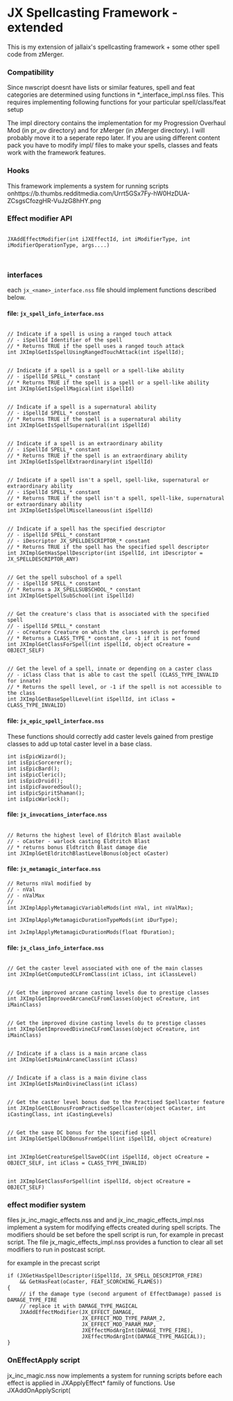 # JX Spellcasting Framework - extended

This is my extension of jallaix's spellcasting framework + some other spell code from zMerger.

### Compatibility

Since nwscript doesnt have lists or similar features, spell and feat categories are determined using functions in *_interface_impl.nss files. This requires implementing following functions for your particular spell/class/feat setup

The impl directory contains the implementation for my Progression Overhaul Mod (in pr_ov directory) and for zMerger (in zMerger directory). I will probably move it to a seperate repo later. If you are using different content pack you have to modify impl/ files to make your spells, classes and feats work with the framework features.


### Hooks
This framework implements a system for running scripts onhttps://b.thumbs.redditmedia.com/Urrt5GSx7Fy-hW0HzDUA-ZCsgsCfozgHR-VuJzG8hHY.png


### Effect modifier API

``` nwscript

JXAddEffectModifier(int iJXEffectId, int iModifierType, int iModifierOperationType, args....)



```

### interfaces

each `jx_<name>_interface.nss` file should implement functions described below.


#### file: `jx_spell_info_interface.nss`


``` nwscript

// Indicate if a spell is using a ranged touch attack
// - iSpellId Identifier of the spell
// * Returns TRUE if the spell uses a ranged touch attack
int JXImplGetIsSpellUsingRangedTouchAttack(int iSpellId);


// Indicate if a spell is a spell or a spell-like ability
// - iSpellId SPELL_* constant
// * Returns TRUE if the spell is a spell or a spell-like ability
int JXImplGetIsSpellMagical(int iSpellId)


// Indicate if a spell is a supernatural ability
// - iSpellId SPELL_* constant
// * Returns TRUE if the spell is a supernatural ability
int JXImplGetIsSpellSupernatural(int iSpellId)


// Indicate if a spell is an extraordinary ability
// - iSpellId SPELL_* constant
// * Returns TRUE if the spell is an extraordinary ability
int JXImplGetIsSpellExtraordinary(int iSpellId)


// Indicate if a spell isn't a spell, spell-like, supernatural or extraordinary ability
// - iSpellId SPELL_* constant
// * Returns TRUE if the spell isn't a spell, spell-like, supernatural or extraordinary ability
int JXImplGetIsSpellMiscellaneous(int iSpellId)


// Indicate if a spell has the specified descriptor
// - iSpellId SPELL_* constant
// - iDescriptor JX_SPELLDESCRIPTOR_* constant
// * Returns TRUE if the spell has the specified spell descriptor
int JXImplGetHasSpellDescriptor(int iSpellId, int iDescriptor = JX_SPELLDESCRIPTOR_ANY)


// Get the spell subschool of a spell
// - iSpellId SPELL_* constant
// * Returns a JX_SPELLSUBSCHOOL_* constant
int JXImplGetSpellSubSchool(int iSpellId)


// Get the creature's class that is associated with the specified spell
// - iSpellId SPELL_* constant
// - oCreature Creature on which the class search is performed
// * Returns a CLASS_TYPE_* constant, or -1 if it is not found
int JXImplGetClassForSpell(int iSpellId, object oCreature = OBJECT_SELF)


// Get the level of a spell, innate or depending on a caster class
// - iClass Class that is able to cast the spell (CLASS_TYPE_INVALID for innate)
// * Returns the spell level, or -1 if the spell is not accessible to the class
int JXImplGetBaseSpellLevel(int iSpellId, int iClass = CLASS_TYPE_INVALID)
```



#### file: `jx_epic_spell_interface.nss`

These functions should correctly add caster levels gained from prestige classes to add up total caster level in a base class.

``` nwscript
int isEpicWizard();
int isEpicSorcerer();
int isEpicBard();
int isEpicCleric();
int isEpicDruid();
int isEpicFavoredSoul();
int isEpicSpiritShaman();
int isEpicWarlock();
```



#### file: `jx_invocations_interface.nss`

``` nwscript

// Returns the highest level of Eldritch Blast available
// - oCaster - warlock casting Eldtritch Blast
// * returns bonus Eldtritch Blast damage die
int JXImplGetEldritchBlastLevelBonus(object oCaster)
```

#### file: `jx_metamagic_interface.nss`

``` nwscript
// Returns nVal modified by
// - nVal
// - nValMax
//
int JXImplApplyMetamagicVariableMods(int nVal, int nValMax);

int JXImplApplyMetamagicDurationTypeMods(int iDurType);

int JxImplApplyMetamagicDurationMods(float fDuration);

```

#### file: `jx_class_info_interface.nss`

``` nwscript

// Get the caster level associated with one of the main classes
int JXImplGetComputedCLFromClass(int iClass, int iClassLevel)


// Get the improved arcane casting levels due to prestige classes
int JXImplGetImprovedArcaneCLFromClasses(object oCreature, int iMainClass)


// Get the improved divine casting levels du to prestige classes
int JXImplGetImprovedDivineCLFromClasses(object oCreature, int iMainClass)


// Indicate if a class is a main arcane class
int JXImplGetIsMainArcaneClass(int iClass)


// Indicate if a class is a main divine class
int JXImplGetIsMainDivineClass(int iClass)


// Get the caster level bonus due to the Practised Spellcaster feature
int JXImplGetCLBonusFromPractisedSpellcaster(object oCaster, int iCastingClass, int iCastingLevels)


// Get the save DC bonus for the specified spell
int JXImplGetSpellDCBonusFromSpell(int iSpellId, object oCreature)


int JXImplGetCreatureSpellSaveDC(int iSpellId, object oCreature = OBJECT_SELF, int iClass = CLASS_TYPE_INVALID)


int JXImplGetClassForSpell(int iSpellId, object oCreature = OBJECT_SELF)
```



### effect modifier system

files jx_inc_magic_effects.nss and and jx_inc_magic_effects_impl.nss implement a system for modifying effects created during spell scripts. The modifiers should be set before the spell script is run, for example in precast script. The file jx_magic_effects_impl.nss provides a function to clear all set modifiers to run in postcast script.


for example in the precast script

``` nwscript
if (JXGetHasSpellDescriptor(iSpellId, JX_SPELL_DESCRIPTOR_FIRE)
    && GetHasFeat(oCaster, FEAT_SCORCHING_FLAMES))
{
    // if the damage type (second argument of EffectDamage) passed is DAMAGE_TYPE_FIRE
    // replace it with DAMAGE_TYPE_MAGICAL
    JXAddEffectModifier(JX_EFFECT_DAMAGE,
                        JX_EFFECT_MOD_TYPE_PARAM_2,
                        JX_EFFECT_MOD_PARAM_MAP,
                        JXEffectModArgInt(DAMAGE_TYPE_FIRE),
                        JXEffectModArgInt(DAMAGE_TYPE_MAGICAL));
}
```



### OnEffectApply script

jx_inc_magic.nss now implements a system for running scripts before each effect is applied in JXApplyEffect* family of functions. Use JXAddOnApplyScript(<script name>) to add your script

``` nwscript
JXAddOnApplyScript(string sScriptName, iIndex=0, iOverride=FALSE);
```
